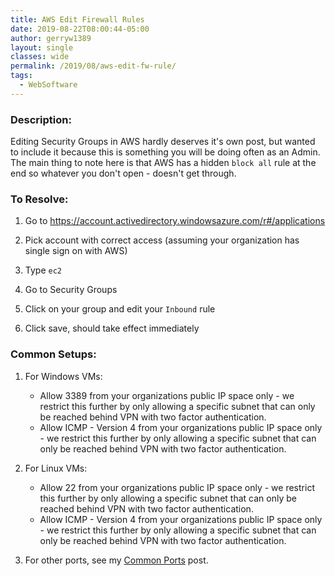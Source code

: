 ```yaml
---
title: AWS Edit Firewall Rules
date: 2019-08-22T08:00:44-05:00
author: gerryw1389
layout: single
classes: wide
permalink: /2019/08/aws-edit-fw-rule/
tags:
  - WebSoftware
---
```

<!--more-->

### Description:

Editing Security Groups in AWS hardly deserves it's own post, but wanted to include it because this is something you will be doing often as an Admin. The main thing to note here is that AWS has a hidden `block all` rule at the end so whatever you don't open - doesn't get through.

### To Resolve:

1.	Go to https://account.activedirectory.windowsazure.com/r#/applications

2.	Pick account with correct access (assuming your organization has single sign on with AWS)

3.	Type `ec2`

4. Go to Security Groups

5. Click on your group and edit your `Inbound` rule

6. Click save, should take effect immediately

### Common Setups:

1. For Windows VMs:
   - Allow 3389 from your organizations public IP space only - we restrict this further by only allowing a specific subnet that can only be reached behind VPN with two factor authentication.
   - Allow ICMP - Version 4 from your organizations public IP space only - we restrict this further by only allowing a specific subnet that can only be reached behind VPN with two factor authentication.

1. For Linux VMs:
   - Allow 22 from your organizations public IP space only - we restrict this further by only allowing a specific subnet that can only be reached behind VPN with two factor authentication.
   - Allow ICMP - Version 4 from your organizations public IP space only - we restrict this further by only allowing a specific subnet that can only be reached behind VPN with two factor authentication.

1. For other ports, see my [Common Ports](https://automationadmin.com/2016/05/application-port-openings/) post.